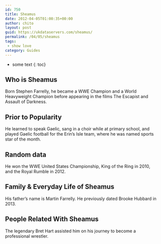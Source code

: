 ```yaml
---
id: 750
title: Sheamus
date: 2012-04-05T01:00:35+00:00
author: chito
layout: post
guid: https://ukdataservers.com/sheamus/
permalink: /04/05/sheamus
tags:
 - show love
category: Guides
---
```


* some text
{: toc}
          
          
## Who is  Sheamus
                  
                  
                  
Born Stephen Farrelly, he became a WWE Champion and a World Heavyweight Champion before appearing in the films The Escapist and Assault of Darkness. 
                  
                
                
                
## Prior to Popularity 
                  
                  
                  
He learned to speak Gaelic, sang in a choir while at primary school, and played Gaelic football for the Erin&#8217;s Isle team, where he was named sports star of the month. 
                  
                
                
                
## Random data 
                  
                  
                  
He won the WWE United States Championship, King of the Ring in 2010, and the Royal Rumble in 2012.
                  
                
                
                
## Family & Everyday Life of Sheamus
                  
                  
                  
His father&#8217;s name is Martin Farrelly. He previously dated Brooke Hubbard in 2013.
                  
                
                
                
## People Related With  Sheamus
                  
                  
                  
The legendary Bret Hart assisted him on his journey to become a professional wrestler.
                  
                
              
            
          
          
          
    
    
  

